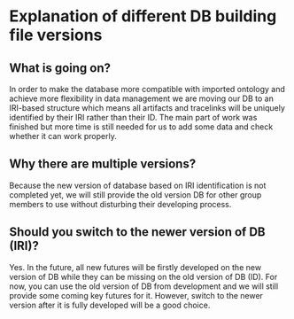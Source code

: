 # Explanation of different DB building file versions



## What is going on?
In order to make the database more compatible with imported ontology and achieve more flexibility in data management we are moving our DB to an IRI-based structure which means all artifacts and tracelinks will be uniquely identified by their IRI rather than their ID. The main part of work was finished but more time is still needed for us to add some data and check whether it can work properly.
## Why there are multiple versions?
Because the new version of database based on IRI identification is not completed yet, we will still provide the old version DB for other group members to use without disturbing their developing process.
## Should you switch to the newer version of DB (IRI)?
Yes. In the future, all new futures will be firstly developed on the new version of DB while they can be missing on the old version of DB (ID). For now, you can use the old version of DB from development and we will still provide some coming key futures for it. However, switch to the newer version after it is fully developed will be a good choice.